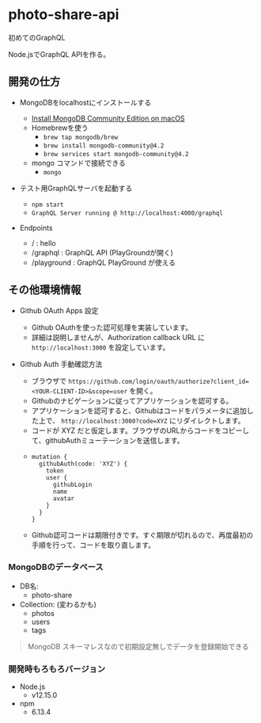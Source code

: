 # photo-share-api

初めてのGraphQL

Node.jsでGraphQL APIを作る。

## 開発の仕方

* MongoDBをlocalhostにインストールする
    * [Install MongoDB Community Edition on macOS](https://docs.mongodb.com/manual/tutorial/install-mongodb-on-os-x/)
    * Homebrewを使う
        * `brew tap mongodb/brew`
        * `brew install mongodb-community@4.2`
        * `brew services start mongodb-community@4.2`
    * mongo コマンドで接続できる
        * `mongo`
    

* テスト用GraphQLサーバを起動する
    * `npm start`
    * `GraphQL Server running @ http://localhost:4000/graphql`

* Endpoints
    * / : hello
    * /graphql : GraphQL API (PlayGroundが開く)
    * /playground : GraphQL PlayGround が使える
    
## その他環境情報

* Github OAuth Apps 設定
    * Github OAuthを使った認可処理を実装しています。
    * 詳細は説明しませんが、Authorization callback URL に `http://localhost:3000` を設定しています。

* Github Auth 手動確認方法
    * ブラウザで `https://github.com/login/oauth/authorize?client_id=<YOUR-CLIENT-ID>&scope=user` を開く。
    * Githubのナビゲーションに従ってアプリケーションを認可する。
    * アプリケーションを認可すると、Githubはコードをパラメータに追加した上で、 `http://localhost:3000?code=XYZ` にリダイレクトします。
    * コードが XYZ だと仮定します。ブラウザのURLからコードをコピーして、githubAuthミューテーションを送信します。
    * ```
      mutation {
        githubAuth(code: 'XYZ') {
          token
          user {
            githubLogin
            name
            avatar
          }
        }
      }
      ```
    * Github認可コードは期限付きです。すぐ期限が切れるので、再度最初の手順を行って、コードを取り直します。

### MongoDBのデータベース
* DB名:
    * photo-share
* Collection: (変わるかも)
    * photos
    * users
    * tags
    
> MongoDB スキーマレスなので初期設定無しでデータを登録開始できる

### 開発時もろもろバージョン
* Node.js
    * v12.15.0
* npm
    * 6.13.4
